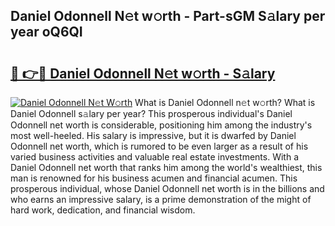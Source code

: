 ## Daniel Odonnell N𝚎t w𝚘rth - Part-sGM S𝚊lary per year oQ6QI

# <h2><a href="http://gc1s2wo.nevu.top/?p=Daniel+Odonnell">🔗 👉🔴 Daniel Odonnell N𝚎t w𝚘rth - S𝚊lary</a></h2>

[![Daniel Odonnell N𝚎t W𝚘rth](https://i.imgur.com/Oavwk0R.jpeg)](http://gc1s2wo.nevu.top/?p=Daniel+Odonnell)
What is Daniel Odonnell n𝚎t w𝚘rth? What is Daniel Odonnell s𝚊lary per year?
This prosperous individual's Daniel Odonnell net worth is considerable, positioning him among the industry's most well-heeled. His salary is impressive, but it is dwarfed by Daniel Odonnell net worth, which is rumored to be even larger as a result of his varied business activities and valuable real estate investments. With a Daniel Odonnell net worth that ranks him among the world's wealthiest, this man is renowned for his business acumen and financial acumen. This prosperous individual, whose Daniel Odonnell net worth is in the billions and who earns an impressive salary, is a prime demonstration of the might of hard work, dedication, and financial wisdom.
